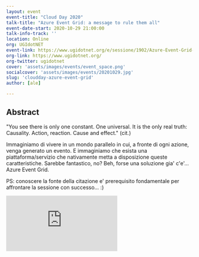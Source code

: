 ```yaml
---
layout: event
event-title: "Cloud Day 2020"
talk-title: "Azure Event Grid: a message to rule them all"
event-date-start: 2020-10-29 21:00:00
talk-info-track: ''
location: Online
org: UGIdotNET
event-link: https://www.ugidotnet.org/e/sessione/1902/Azure-Event-Grid-a-message-to-rule-them-all
org-link: https://www.ugidotnet.org/
org-twitter: ugidotnet
cover: 'assets/images/events/event_space.png'
socialcover: 'assets/images/events/20201029.jpg'
slug: 'cloudday-azure-event-grid'
author: [ale]

---
```

## Abstract
"You see there is only one constant. One universal. It is the only real truth: Causality. Action, reaction. Cause and effect." (cit.)

Immaginiamo di vivere in un mondo parallelo in cui, a fronte di ogni azione, venga generato un evento. E immaginiamo che esista una piattaforma/servizio che nativamente metta a disposizione queste caratteristiche. Sarebbe fantastico, no? Beh, forse una soluzione gia' c'e'... Azure Event Grid.

PS: conoscere la fonte della citazione e' prerequisito fondamentale per affrontare la sessione con successo... :)

<div class="video">

<div class="responsive-iframe-container-16">
<iframe class="responsive-iframe" src="https://www.youtube.com/embed/04jNdpxX21E" frameborder="0" allow="accelerometer; autoplay; clipboard-write; encrypted-media; gyroscope; picture-in-picture" allowfullscreen></iframe>
</div>
